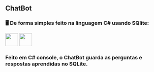 ## ChatBot

### 🖥️ De forma simples feito na linguagem C# usando SQlite:

<img src="https://cdn.jsdelivr.net/gh/devicons/devicon/icons/csharp/csharp-original.svg" width="40" height="40"/> <img src="https://cdn.jsdelivr.net/gh/devicons/devicon/icons/sqlite/sqlite-original-wordmark.svg" width="40" height="40" />

### Feito em C# console, o ChatBot guarda as perguntas e respostas aprendidas no SQLite.
